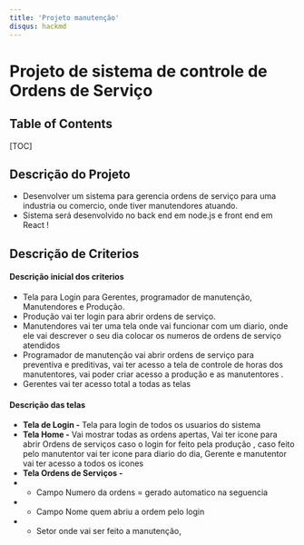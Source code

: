 ```yaml
---
title: 'Projeto manutenção'
disqus: hackmd
---
```


Projeto de sistema de controle de Ordens de Serviço
===

## Table of Contents

[TOC]

## Descrição do Projeto

 - Desenvolver um sistema para gerencia ordens de serviço para uma industria ou comercio, onde tiver manutendores atuando.
 - Sistema será desenvolvido no back end em node.js e front end em React !


## Descrição de Criterios
 
#### Descrição inicial dos criterios
- Tela para Login para Gerentes, programador de manutenção, Manutendores  e Produção.
- Produção vai ter login para abrir ordens de serviço.
- Manutendores vai ter uma tela onde vai funcionar com um diario, onde ele vai descrever o seu dia colocar os numeros de ordens de serviço atendidos
- Programador de manutenção vai abrir ordens de serviço para preventiva e preditivas, vai ter acesso a tela de controle de horas dos manutentores, vai poder criar acesso a produção e as manutentores .
- Gerentes vai ter acesso total a todas as telas

#### Descrição das telas

- **Tela de Login -** Tela para login de todos os usuarios do sistema
- **Tela Home -** Vai mostrar todas as ordens apertas, Vai ter icone para abrir Ordens de serviços caso o login for feito pela produção , caso feito pelo manutentor vai ter icone para diario do dia, Gerente e manutentor vai ter acesso a todos os icones
- **Tela Ordens de Serviços -** 
- - Campo Numero da ordens = gerado automatico na seguencia 
- - Campo Nome quem abriu a ordem pelo login
- - Setor onde vai ser feito a manutenção, 






